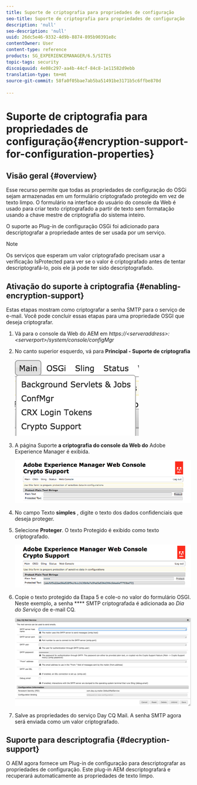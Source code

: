 ```yaml
---
title: Suporte de criptografia para propriedades de configuração
seo-title: Suporte de criptografia para propriedades de configuração
description: 'null'
seo-description: 'null'
uuid: 26dc5e46-9332-4d9b-8874-895b90391e8c
contentOwner: User
content-type: reference
products: SG_EXPERIENCEMANAGER/6.5/SITES
topic-tags: security
discoiquuid: 4e08c297-aa4b-44cf-84c8-1e11582d9ebb
translation-type: tm+mt
source-git-commit: 58fa0f05bae7ab5ba51491be3171b5c6ffbe870d

---
```



# Suporte de criptografia para propriedades de configuração{#encryption-support-for-configuration-properties}

## Visão geral {#overview}

Esse recurso permite que todas as propriedades de configuração do OSGi sejam armazenadas em um formulário criptografado protegido em vez de texto limpo. O formulário na interface do usuário do console da Web é usado para criar texto criptografado a partir de texto sem formatação usando a chave mestre de criptografia do sistema inteiro.

O suporte ao Plug-in de configuração OSGi foi adicionado para descriptografar a propriedade antes de ser usada por um serviço.

>[!NOTE]
>
>Os serviços que esperam um valor criptografado precisam usar a verificação IsProtected para ver se o valor é criptografado antes de tentar descriptografá-lo, pois ele já pode ter sido descriptografado.

## Ativação do suporte à criptografia {#enabling-encryption-support}

Estas etapas mostram como criptografar a senha SMTP para o serviço de e-mail. Você pode concluir essas etapas para uma propriedade OSGI que deseja criptografar.

1. Vá para o console da Web do AEM em *https://&lt;serveraddress>:&lt;serverport>/system/console/configMgr*
1. No canto superior esquerdo, vá para **Principal - Suporte de criptografia**

   ![chlimage_1-321](assets/chlimage_1-325.png)

1. A página Suporte **a criptografia do console da Web do** Adobe Experience Manager é exibida.

   ![screen_shot_2018-08-01at113417am](assets/screen_shot_2018-08-01at113417am.png)

1. No campo Texto **simples** , digite o texto dos dados confidenciais que deseja proteger.
1. Selecione **Proteger**. O texto Protegido é exibido como texto criptografado.

   ![screen_shot_2018-08-01at113844am](assets/screen_shot_2018-08-01at113844am.png)

1. Copie o texto protegido da Etapa 5 e cole-o no valor do formulário OSGI. Neste exemplo, a senha **** SMTP criptografada é adicionada ao *Dia do Serviço* de e-mail CQ.

   ![screen_shot_2016-12-18at105809pm](assets/screen_shot_2016-12-18at105809pm.png)

1. Salve as propriedades do serviço Day CQ Mail. A senha SMTP agora será enviada como um valor criptografado.

## Suporte para descriptografia {#decryption-support}

O AEM agora fornece um Plug-in de configuração para descriptografar as propriedades de configuração. Este plug-in AEM descriptografará e recuperará automaticamente as propriedades de texto limpo.
